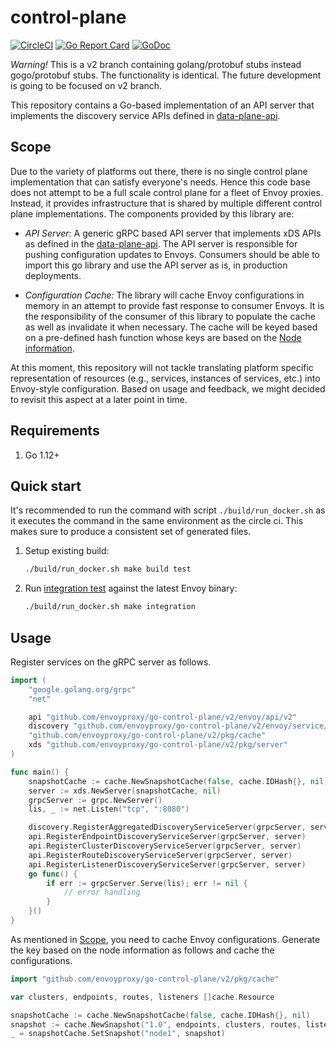 # control-plane

[![CircleCI](https://circleci.com/gh/envoyproxy/go-control-plane.svg?style=svg)](https://circleci.com/gh/envoyproxy/go-control-plane)
[![Go Report Card](https://goreportcard.com/badge/github.com/envoyproxy/go-control-plane)](https://goreportcard.com/report/github.com/envoyproxy/go-control-plane)
[![GoDoc](https://godoc.org/github.com/envoyproxy/go-control-plane?status.svg)](https://godoc.org/github.com/envoyproxy/go-control-plane)

_Warning!_ This is a v2 branch containing golang/protobuf stubs instead gogo/protobuf stubs.
The functionality is identical. The future development is going to be focused on v2 branch.

This repository contains a Go-based implementation of an API server that
implements the discovery service APIs defined in
[data-plane-api](https://github.com/envoyproxy/data-plane-api).


## Scope

Due to the variety of platforms out there, there is no single
control plane implementation that can satisfy everyone's needs. Hence this
code base does not attempt to be a full scale control plane for a fleet of
Envoy proxies. Instead, it provides infrastructure that is shared by
multiple different control plane implementations. The components provided
by this library are:

* _API Server:_ A generic gRPC based API server that implements xDS APIs as defined
  in the
  [data-plane-api](https://github.com/envoyproxy/data-plane-api). The API
  server is responsible for pushing configuration updates to
  Envoys. Consumers should be able to import this go library and use the
  API server as is, in production deployments.

* _Configuration Cache:_ The library will cache Envoy configurations in
memory in an attempt to provide fast response to consumer Envoys. It is the
responsibility of the consumer of this library to populate the cache as
well as invalidate it when necessary. The cache will be keyed based on a
pre-defined hash function whose keys are based on the
[Node information](https://github.com/envoyproxy/data-plane-api/blob/d4988844024d0bcff4bcd030552eabe3396203fa/api/base.proto#L26-L36).

At this moment, this repository will not tackle translating platform
specific representation of resources (e.g., services, instances of
services, etc.) into Envoy-style configuration. Based on usage and
feedback, we might decided to revisit this aspect at a later point in time.

## Requirements

1. Go 1.12+

## Quick start

It's recommended to run the command with script `./build/run_docker.sh` as it executes the command
in the same environment as the circle ci. This makes sure to produce a consistent set of generated files.

1. Setup existing build:

    ```sh
    ./build/run_docker.sh make build test
    ```

1. Run [integration test](pkg/test/main/README.md) against the latest Envoy binary:

    ```sh
    ./build/run_docker.sh make integration
    ```

## Usage

Register services on the gRPC server as follows.

```go
import (
	"google.golang.org/grpc"
	"net"

	api "github.com/envoyproxy/go-control-plane/v2/envoy/api/v2"
	discovery "github.com/envoyproxy/go-control-plane/v2/envoy/service/discovery/v2"
	"github.com/envoyproxy/go-control-plane/v2/pkg/cache"
	xds "github.com/envoyproxy/go-control-plane/v2/pkg/server"
)

func main() {
	snapshotCache := cache.NewSnapshotCache(false, cache.IDHash{}, nil)
	server := xds.NewServer(snapshotCache, nil)
	grpcServer := grpc.NewServer()
	lis, _ := net.Listen("tcp", ":8080")

	discovery.RegisterAggregatedDiscoveryServiceServer(grpcServer, server)
	api.RegisterEndpointDiscoveryServiceServer(grpcServer, server)
	api.RegisterClusterDiscoveryServiceServer(grpcServer, server)
	api.RegisterRouteDiscoveryServiceServer(grpcServer, server)
	api.RegisterListenerDiscoveryServiceServer(grpcServer, server)
	go func() {
		if err := grpcServer.Serve(lis); err != nil {
			// error handling
		}
	}()
}
```

As mentioned in [Scope](https://github.com/envoyproxy/go-control-plane/blob/master/README.md#scope), you need to cache Envoy configurations.
Generate the key based on the node information as follows and cache the configurations.

```go
import "github.com/envoyproxy/go-control-plane/v2/pkg/cache"

var clusters, endpoints, routes, listeners []cache.Resource

snapshotCache := cache.NewSnapshotCache(false, cache.IDHash{}, nil)
snapshot := cache.NewSnapshot("1.0", endpoints, clusters, routes, listeners)
_ = snapshotCache.SetSnapshot("node1", snapshot)
```
